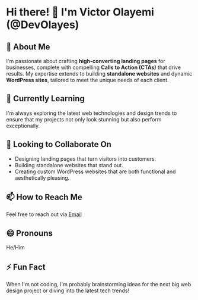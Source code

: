 # Hi there! 👋 I'm Victor Olayemi (@DevOlayes)

## 👀 About Me
I'm passionate about crafting **high-converting landing pages** for businesses, complete with compelling **Calls to Action (CTAs)** that drive results. My expertise extends to building **standalone websites** and dynamic **WordPress sites**, tailored to meet the unique needs of each client.

## 🌱 Currently Learning
I'm always exploring the latest web technologies and design trends to ensure that my projects not only look stunning but also perform exceptionally.

## 💞️ Looking to Collaborate On
- Designing landing pages that turn visitors into customers.
- Building standalone websites that stand out.
- Creating custom WordPress websites that are both functional and aesthetically pleasing.

## 📫 How to Reach Me
Feel free to reach out via [Email](mails4olayes@gmail.com)

## 😄 Pronouns
He/Him

## ⚡ Fun Fact
When I'm not coding, I'm probably brainstorming ideas for the next big web design project or diving into the latest tech trends!


<!---
DevOlayes/DevOlayes is a ✨ special ✨ repository because its `README.md` (this file) appears on your GitHub profile.
You can click the Preview link to take a look at your changes.
--->
